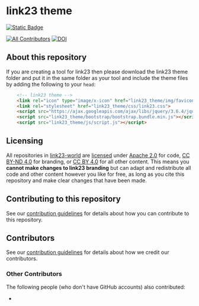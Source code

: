 # link23 theme

[![Static Badge](https://img.shields.io/badge/link23_Tool-In_Development-purple?style=plastic&label=link23%20Tool&color=%23FFB300)](https://link23-world.github.io/theme)

[![All Contributors](https://img.shields.io/github/all-contributors/link23-world/theme?color=ee8449&style=flat-square)](#contributors)
[![DOI](https://zenodo.org/badge/.svg)](https://zenodo.org/doi//zenodo.)

## About this repository

If you are creating a tool for link23 then please download the link23 theme folder and put it in the same folder as your tool and include the theme files by adding the following to your `head`:

```html
    <!-- link23 theme -->
    <link rel="icon" type="image/x-icon" href="link23_theme/img/favicon.ico">
    <link rel="stylesheet" href="link23_theme/css/link23.css">
    <script src="https://ajax.googleapis.com/ajax/libs/jquery/3.6.4/jquery.min.js"></script>
    <script src="link23_theme/bootstrap/bootstrap.bundle.min.js"></script>
    <script src="link23_theme/js/script.js"></script>
```

## Licensing

All repositories in [link23-world](https://github.com/link23-world) are [licensed](/LICENSE.md) under [Apache 2.0](https://www.apache.org/licenses/LICENSE-2.0) for code, [CC BY-ND 4.0](https://creativecommons.org/licenses/by-nd/4.0/) for branding, or [CC BY 4.0](https://creativecommons.org/licenses/by/4.0/) for all other content.
This means you **cannot make changes to link23 branding** but can adapt and redistribute all code and other content however you like for free, as long as you cite this repository and make clear changes that have been made.

## Contributing to this repository

See our [contribution guidelines](/CONTRIBUTING.md) for details about how you can contribute to this repository.

## Contributors

See our [contribution guidelines](/CONTRIBUTING.md) for details about how we credit our contributors.

<!-- ALL-CONTRIBUTORS-LIST:START - Do not remove or modify this section -->
<!-- prettier-ignore-start -->
<!-- markdownlint-disable -->

<!-- markdownlint-restore -->
<!-- prettier-ignore-end -->

<!-- ALL-CONTRIBUTORS-LIST:END -->

### Other Contributors

The following people (who don't have GitHub accounts) also contributed:

- 
